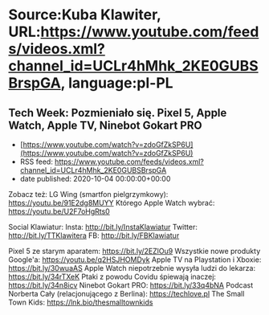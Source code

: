 # Source:Kuba Klawiter, URL:https://www.youtube.com/feeds/videos.xml?channel_id=UCLr4hMhk_2KE0GUBSBrspGA, language:pl-PL

## Tech Week: Pozmieniało się. Pixel 5, Apple Watch, Apple TV, Ninebot Gokart PRO
 - [https://www.youtube.com/watch?v=zdoGfZkSP6U](https://www.youtube.com/watch?v=zdoGfZkSP6U)
 - RSS feed: https://www.youtube.com/feeds/videos.xml?channel_id=UCLr4hMhk_2KE0GUBSBrspGA
 - date published: 2020-10-04 00:00:00+00:00

Zobacz też:
LG Wing (smartfon pielgrzymkowy): https://youtu.be/91E2dg8MUYY
Którego Apple Watch wybrać: https://youtu.be/U2F7oHgRts0

Social Klawiatur:
Insta: http://bit.ly/InstaKlawiatur 
Twitter: http://bit.ly/TTKlawitera
FB: http://bit.ly/FBKlawiatur

Pixel 5 ze starym aparatem: https://bit.ly/2EZlOu9
Wszystkie nowe produkty Google'a: https://youtu.be/q2HSJHOMDyk
Apple TV na Playstation i Xboxie: https://bit.ly/30wuaAS
Apple Watch niepotrzebnie wysyła ludzi do lekarza: https://bit.ly/34rTXeK
Ptaki z powodu Covidu śpiewają inaczej: https://bit.ly/34n8icv
Ninebot Gokart PRO: https://bit.ly/33q4bNA
Podcast Norberta Cały (relacjonującego z Berlina): https://techlove.pl
The Small Town Kids: https://lnk.bio/thesmalltownkids

